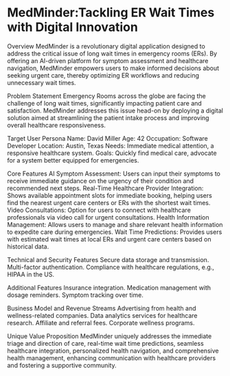 # MedMinder:Tackling ER Wait Times with Digital Innovation
Overview
MedMinder is a revolutionary digital application designed to address the critical issue of long wait times in emergency rooms (ERs). By offering an AI-driven platform for symptom assessment and healthcare navigation, MedMinder empowers users to make informed decisions about seeking urgent care, thereby optimizing ER workflows and reducing unnecessary wait times.

Problem Statement
Emergency Rooms across the globe are facing the challenge of long wait times, significantly impacting patient care and satisfaction. MedMinder addresses this issue head-on by deploying a digital solution aimed at streamlining the patient intake process and improving overall healthcare responsiveness.

Target User Persona
Name: David Miller
Age: 42
Occupation: Software Developer
Location: Austin, Texas
Needs: Immediate medical attention, a responsive healthcare system.
Goals: Quickly find medical care, advocate for a system better equipped for emergencies.

Core Features
AI Symptom Assessment: Users can input their symptoms to receive immediate guidance on the urgency of their condition and recommended next steps.
Real-Time Healthcare Provider Integration: Shows available appointment slots for immediate booking, helping users find the nearest urgent care centers or ERs with the shortest wait times.
Video Consultations: Option for users to connect with healthcare professionals via video call for urgent consultations.
Health Information Management: Allows users to manage and share relevant health information to expedite care during emergencies.
Wait Time Predictions: Provides users with estimated wait times at local ERs and urgent care centers based on historical data.

Technical and Security Features
Secure data storage and transmission.
Multi-factor authentication.
Compliance with healthcare regulations, e.g., HIPAA in the US.

Additional Features
Insurance integration.
Medication management with dosage reminders.
Symptom tracking over time.

Business Model and Revenue Streams
Advertising from health and wellness-related companies.
Data analytics services for healthcare research.
Affiliate and referral fees.
Corporate wellness programs.

Unique Value Proposition
MedMinder uniquely addresses the immediate triage and direction of care, real-time wait time predictions, seamless healthcare integration, personalized health navigation, and comprehensive health management, enhancing communication with healthcare providers and fostering a supportive community.
